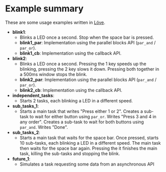 # Example summary
These are some usage examples written in [Löve](https://love2d.org).
* **blink1**:
	* Blinks a LED once a second. Stop when the space bar is pressed.
	* **blink1_par**: Implementation using the parallel blocks API (`par_and` / `par_or`).
	* **blink1_cb**: Implementation using the callback API.
* **blink2**:
	* Blinks a LED once a second. Pressing the 1 key speeds up the blinking, pressing the 2 key slows it down. Pressing both together in a 500ms window stops the blink.
 	* **blink2_par**: Implementation using the parallel blocks API (`par_and` / `par_or`).
	* **blink2_cb**: Implementation using the callback API.
* **independent_tasks**:
	* Starts 2 tasks, each blinking a LED in a different speed.
* **sub_tasks_1**:
	* Starts a main task that writes "Press either 1 or 2". Creates a sub-task to wait for either button using `par_or`. Writes "Press 3 and 4 in any order". Creates a sub-task to wait for both buttons using `par_and`. Writes "Done".
* **sub_tasks_2**:
	* Starts a main task that waits for the space bar. Once pressed, starts 10 sub-tasks, each blinking a LED in a different speed. The main task then waits for the space bar again. Pressing the it finishes the main task, killing the sub-tasks and stopping the blink.
* **future_1**:
	* Simulates a task requesting some data from an asynchronous API

